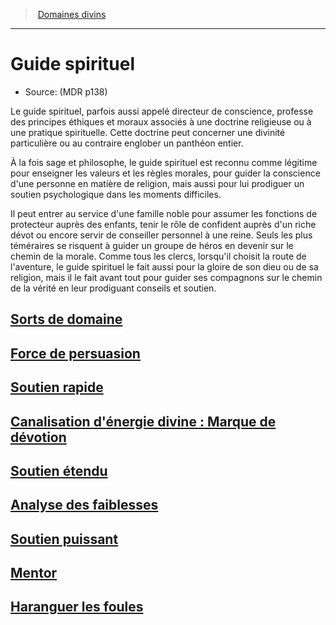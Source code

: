 ﻿---
!ClassItem
Name: Guide spirituel
Source: (MDR p138)
Id: cleric_guide_hd.md#guide-spirituel
RootId: cleric_guide_hd.md
ParentLink: cleric_hd.md#domaines-divins
ParentName: Domaines divins
NameLevel: 1
---
>  [Domaines divins](hd_cleric_domaines_divins.md)

---


# Guide spirituel

- Source: (MDR p138)

Le guide spirituel, parfois aussi appelé directeur de conscience, professe des principes éthiques et moraux associés à une doctrine religieuse ou à une pratique spirituelle. Cette doctrine peut concerner une divinité particulière ou au contraire englober un panthéon entier.

À la fois sage et philosophe, le guide spirituel est reconnu comme légitime pour enseigner les valeurs et les règles morales, pour guider la conscience d'une personne en matière de religion, mais aussi pour lui prodiguer un soutien psychologique dans les moments difficiles.

Il peut entrer au service d'une famille noble pour assumer les fonctions de protecteur auprès des enfants, tenir le rôle de confident auprès d'un riche dévot ou encore servir de conseiller personnel à une reine. Seuls les plus téméraires se risquent à guider un groupe de héros en devenir sur le chemin de la morale. Comme tous les clercs, lorsqu'il choisit la route de l'aventure, le guide spirituel le fait aussi pour la gloire de son dieu ou de sa religion, mais il le fait avant tout pour guider ses compagnons sur le chemin de la vérité en leur prodiguant conseils et soutien.



## [Sorts de domaine](hd_cleric_guide_sorts_de_domaine.md)



## [Force de persuasion](hd_cleric_guide_force_de_persuasion.md)



## [Soutien rapide](hd_cleric_guide_soutien_rapide.md)



## [Canalisation d'énergie divine : Marque de dévotion](hd_cleric_guide_canalisation_denergie_divine_marque_de_devotion.md)



## [Soutien étendu](hd_cleric_guide_soutien_etendu.md)



## [Analyse des faiblesses](hd_cleric_guide_analyse_des_faiblesses.md)



## [Soutien puissant](hd_cleric_guide_soutien_puissant.md)



## [Mentor](hd_cleric_guide_mentor.md)



## [Haranguer les foules](hd_cleric_guide_haranguer_les_foules.md)

